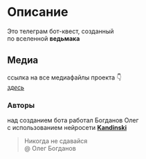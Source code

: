 # Описание
Это телеграм бот-квест, созданный\
по вселенной **ведьмака**
## Медиа
ссылка на все медиафайлы проекта 👇 \
[_здесь_](https://disk.yandex.ru/d/IL9xJSt3VPRmew)
### Авторы
над созданием бота работал Богданов Олег\
с использованием нейросети [**Kandinski**](https://fusionbrain.ai/?utm_source=kandinsky&utm_medium=web&utm_campaign=promo)
> Никогда не сдавайся\
> @ Олег Богданов
